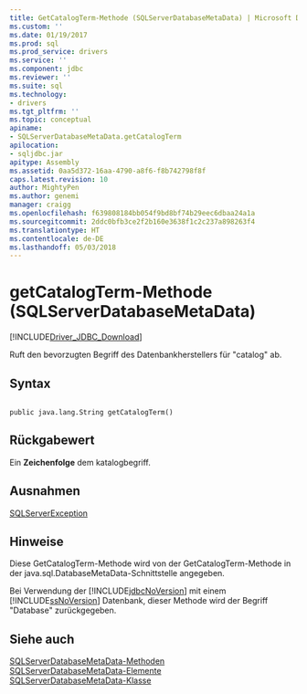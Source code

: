 ```yaml
---
title: GetCatalogTerm-Methode (SQLServerDatabaseMetaData) | Microsoft Docs
ms.custom: ''
ms.date: 01/19/2017
ms.prod: sql
ms.prod_service: drivers
ms.service: ''
ms.component: jdbc
ms.reviewer: ''
ms.suite: sql
ms.technology:
- drivers
ms.tgt_pltfrm: ''
ms.topic: conceptual
apiname:
- SQLServerDatabaseMetaData.getCatalogTerm
apilocation:
- sqljdbc.jar
apitype: Assembly
ms.assetid: 0aa5d372-16aa-4790-a8f6-f8b742798f8f
caps.latest.revision: 10
author: MightyPen
ms.author: genemi
manager: craigg
ms.openlocfilehash: f639808184bb054f9bd8bf74b29eec6dbaa24a1a
ms.sourcegitcommit: 2ddc0bfb3ce2f2b160e3638f1c2c237a898263f4
ms.translationtype: HT
ms.contentlocale: de-DE
ms.lasthandoff: 05/03/2018
---
```

# <a name="getcatalogterm-method-sqlserverdatabasemetadata"></a>getCatalogTerm-Methode (SQLServerDatabaseMetaData)
[!INCLUDE[Driver_JDBC_Download](../../../includes/driver_jdbc_download.md)]

  Ruft den bevorzugten Begriff des Datenbankherstellers für "catalog" ab.  
  
## <a name="syntax"></a>Syntax  
  
```  
  
public java.lang.String getCatalogTerm()  
```  
  
## <a name="return-value"></a>Rückgabewert  
 Ein **Zeichenfolge** dem katalogbegriff.  
  
## <a name="exceptions"></a>Ausnahmen  
 [SQLServerException](../../../connect/jdbc/reference/sqlserverexception-class.md)  
  
## <a name="remarks"></a>Hinweise  
 Diese GetCatalogTerm-Methode wird von der GetCatalogTerm-Methode in der java.sql.DatabaseMetaData-Schnittstelle angegeben.  
  
 Bei Verwendung der [!INCLUDE[jdbcNoVersion](../../../includes/jdbcnoversion_md.md)] mit einem [!INCLUDE[ssNoVersion](../../../includes/ssnoversion_md.md)] Datenbank, dieser Methode wird der Begriff "Database" zurückgegeben.  
  
## <a name="see-also"></a>Siehe auch  
 [SQLServerDatabaseMetaData-Methoden](../../../connect/jdbc/reference/sqlserverdatabasemetadata-methods.md)   
 [SQLServerDatabaseMetaData-Elemente](../../../connect/jdbc/reference/sqlserverdatabasemetadata-members.md)   
 [SQLServerDatabaseMetaData-Klasse](../../../connect/jdbc/reference/sqlserverdatabasemetadata-class.md)  
  
  
